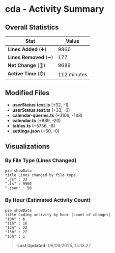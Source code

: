 # cda - Activity Summary 

## Overall Statistics

| Stat                   | Value                                                             |
| ---------------------- | ----------------------------------------------------------------- |
| **Lines Added** (➕)   | 9866                                          |
| **Lines Removed** (➖) | 177                                        |
| **Net Change** (↕)    | 9689                |
| **Active Time** (⌚)   | 112 minutes |


## Modified Files
- **userStatus.test.js** (+32, -1)
- **userStatus.test.ts** (+33, -0)
- **calendar-queries.ts** (+3106, -148)
- **calendar.ts** (+889, -20)
- **tables.ts** (+5756, -8)
- **settings.json** (+50, -0)

## Visualizations

### By File Type (Lines Changed)

```mermaid
pie showData
title Lines changed by file type
".js" : 33
".ts" : 9960
".json" : 50
```

### By Hour (Estimated Activity Count)

```mermaid
pie showData
title Coding activity by hour (count of changes)
"10h" : 6
"11h" : 16
"12h" : 22
"13h" : 22
"15h" : 1
```


> **Last Updated:** 08/09/2025, 15:13:27